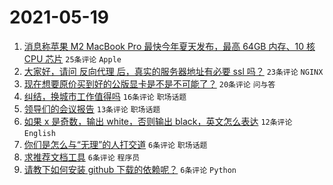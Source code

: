 # 2021-05-19

1. [消息称苹果 M2 MacBook Pro 最快今年夏天发布，最高 64GB 内存、10 核 CPU 芯片](https://www.v2ex.com/t/777817) `25条评论` `Apple`
1. [大家好，请问 反向代理 后，真实的服务器地址有必要 ssl 吗？](https://www.v2ex.com/t/777808) `23条评论` `NGINX`
1. [现在想要原价买到好的公版显卡是不是不可能了？](https://www.v2ex.com/t/777816) `20条评论` `问与答`
1. [纠结，换城市工作值得吗](https://www.v2ex.com/t/777821) `16条评论` `职场话题`
1. [领导们的会议报告](https://www.v2ex.com/t/777827) `13条评论` `职场话题`
1. [如果 x 是奇数，输出 white，否则输出 black，英文怎么表达](https://www.v2ex.com/t/777828) `12条评论` `English`
1. [你们是怎么与“无理”的人打交道](https://www.v2ex.com/t/777841) `6条评论` `职场话题`
1. [求推荐文档工具](https://www.v2ex.com/t/777838) `6条评论` `程序员`
1. [请教下如何安装 github 下载的依赖呢？](https://www.v2ex.com/t/777837) `6条评论` `Python`
